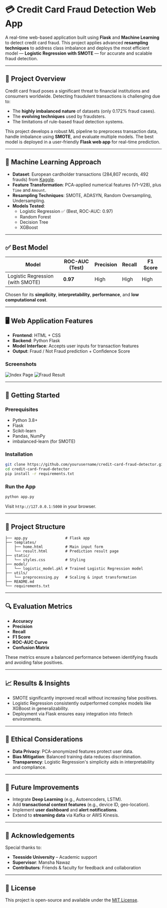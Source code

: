 
# 💳 Credit Card Fraud Detection Web App

A real-time web-based application built using **Flask** and **Machine Learning** to detect credit card fraud. This project applies advanced **resampling techniques** to address class imbalance and deploys the most efficient model — **Logistic Regression with SMOTE** — for accurate and scalable fraud detection.

---

## 📌 Project Overview

Credit card fraud poses a significant threat to financial institutions and consumers worldwide. Detecting fraudulent transactions is challenging due to:

- The **highly imbalanced nature** of datasets (only 0.172% fraud cases).
- The **evolving techniques** used by fraudsters.
- The limitations of rule-based fraud detection systems.

This project develops a robust ML pipeline to preprocess transaction data, handle imbalance using **SMOTE**, and evaluate multiple models. The best model is deployed in a user-friendly **Flask web app** for real-time prediction.

---

## 🧠 Machine Learning Approach

- **Dataset**: European cardholder transactions (284,807 records, 492 frauds) from [Kaggle](https://www.kaggle.com/datasets/mlg-ulb/creditcardfraud).
- **Feature Transformation**: PCA-applied numerical features (V1–V28), plus `Time` and `Amount`.
- **Resampling Techniques**: SMOTE, ADASYN, Random Oversampling, Undersampling.
- **Models Tested**:
  - Logistic Regression ✅ (Best, ROC-AUC: 0.97)
  - Random Forest
  - Decision Tree
  - XGBoost

---

## ✅ Best Model

| Model               | ROC-AUC (Test) | Precision | Recall | F1 Score |
|--------------------|----------------|-----------|--------|----------|
| Logistic Regression (with SMOTE) | **0.97**         | High      | High   | High     |

Chosen for its **simplicity**, **interpretability**, **performance**, and **low computational cost**.

---

## 🖥️ Web Application Features

- **Frontend**: HTML + CSS
- **Backend**: Python Flask
- **Model Interface**: Accepts user inputs for transaction features
- **Output**: Fraud / Not Fraud prediction + Confidence Score

### Screenshots

![Index Page](screenshots/index.png)
![Fraud Result](screenshots/fraud_result.png)

---

## 🚀 Getting Started

### Prerequisites

- Python 3.8+
- Flask
- Scikit-learn
- Pandas, NumPy
- imbalanced-learn (for SMOTE)

### Installation

```bash
git clone https://github.com/yourusername/credit-card-fraud-detector.git
cd credit-card-fraud-detector
pip install -r requirements.txt
```

### Run the App

```bash
python app.py
```

Visit `http://127.0.0.1:5000` in your browser.

---

## 📁 Project Structure

```
├── app.py                 # Flask app
├── templates/
│   ├── home.html          # Main input form
│   └── result.html        # Prediction result page
├── static/
│   └── styles.css         # Styling
├── model/
│   └── logistic_model.pkl # Trained Logistic Regression model
├── utils/
│   └── preprocessing.py   # Scaling & input transformation
├── README.md
└── requirements.txt
```

---

## 🔍 Evaluation Metrics

- **Accuracy**
- **Precision**
- **Recall**
- **F1 Score**
- **ROC-AUC Curve**
- **Confusion Matrix**

These metrics ensure a balanced performance between identifying frauds and avoiding false positives.

---

## 📈 Results & Insights

- SMOTE significantly improved recall without increasing false positives.
- Logistic Regression consistently outperformed complex models like XGBoost in generalizability.
- Deployment via Flask ensures easy integration into fintech environments.

---

## 🔐 Ethical Considerations

- **Data Privacy**: PCA-anonymized features protect user data.
- **Bias Mitigation**: Balanced training data reduces discrimination.
- **Transparency**: Logistic Regression's simplicity aids in interpretability and compliance.

---

## 🔮 Future Improvements

- Integrate **Deep Learning** (e.g., Autoencoders, LSTM).
- Add **transactional context features** (e.g., device ID, geo-location).
- Implement **user dashboard** and **alert notifications**.
- Extend to **streaming data** via Kafka or AWS Kinesis.

---

## 🤝 Acknowledgements

Special thanks to:

- **Teesside University** – Academic support
- **Supervisor**: Mansha Nawaz
- **Contributors**: Friends & faculty for feedback and collaboration

---

## 📜 License

This project is open-source and available under the [MIT License](LICENSE).
